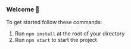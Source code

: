

### **Welcome 👋**
To get started follow these commands:

1. Run `npm install` at the root of your directory
2. Run `npm start` to start the project



